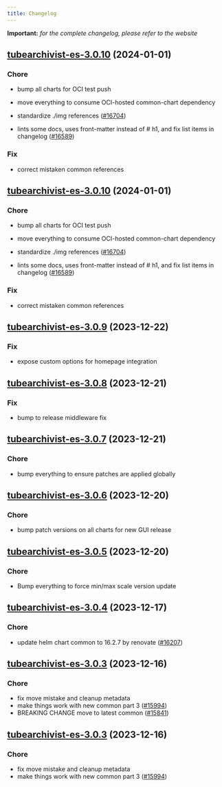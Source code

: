 ```yaml
---
title: Changelog
---
```


**Important:**
*for the complete changelog, please refer to the website*



## [tubearchivist-es-3.0.10](https://github.com/truecharts/charts/compare/tubearchivist-es-3.0.9...tubearchivist-es-3.0.10) (2024-01-01)

### Chore



- bump all charts for OCI test push

- move everything to consume OCI-hosted common-chart dependency

- standardize ./img references ([#16704](https://github.com/truecharts/charts/issues/16704))

- lints some docs, uses front-matter instead of # h1, and fix list items in changelog ([#16589](https://github.com/truecharts/charts/issues/16589))

### Fix



- correct mistaken common references


## [tubearchivist-es-3.0.10](https://github.com/truecharts/charts/compare/tubearchivist-es-3.0.9...tubearchivist-es-3.0.10) (2024-01-01)

### Chore



- bump all charts for OCI test push

- move everything to consume OCI-hosted common-chart dependency

- standardize ./img references ([#16704](https://github.com/truecharts/charts/issues/16704))

- lints some docs, uses front-matter instead of # h1, and fix list items in changelog ([#16589](https://github.com/truecharts/charts/issues/16589))

### Fix



- correct mistaken common references
## [tubearchivist-es-3.0.9](https://github.com/truecharts/charts/compare/tubearchivist-es-3.0.8...tubearchivist-es-3.0.9) (2023-12-22)

### Fix

- expose custom options for homepage integration

## [tubearchivist-es-3.0.8](https://github.com/truecharts/charts/compare/tubearchivist-es-3.0.7...tubearchivist-es-3.0.8) (2023-12-21)

### Fix

- bump to release middleware fix

## [tubearchivist-es-3.0.7](https://github.com/truecharts/charts/compare/tubearchivist-es-3.0.6...tubearchivist-es-3.0.7) (2023-12-21)

### Chore

- bump everything to ensure patches are applied globally

## [tubearchivist-es-3.0.6](https://github.com/truecharts/charts/compare/tubearchivist-es-3.0.5...tubearchivist-es-3.0.6) (2023-12-20)

### Chore

- bump patch versions on all charts for new GUI release

## [tubearchivist-es-3.0.5](https://github.com/truecharts/charts/compare/tubearchivist-es-3.0.4...tubearchivist-es-3.0.5) (2023-12-20)

### Chore

- Bump everything to force min/max scale version update

## [tubearchivist-es-3.0.4](https://github.com/truecharts/charts/compare/tubearchivist-es-3.0.3...tubearchivist-es-3.0.4) (2023-12-17)

### Chore

- update helm chart common to 16.2.7 by renovate ([#16207](https://github.com/truecharts/charts/issues/16207))

## [tubearchivist-es-3.0.3](https://github.com/truecharts/charts/compare/tubearchivist-es-2.0.14...tubearchivist-es-3.0.3) (2023-12-16)

### Chore

- fix move mistake and cleanup metadata
- make things work with new common part 3 ([#15994](https://github.com/truecharts/charts/issues/15994))
- BREAKING CHANGE move to latest common ([#15841](https://github.com/truecharts/charts/issues/15841))

## [tubearchivist-es-3.0.3](https://github.com/truecharts/charts/compare/tubearchivist-es-2.0.14...tubearchivist-es-3.0.3) (2023-12-16)

### Chore

- fix move mistake and cleanup metadata
- make things work with new common part 3 ([#15994](https://github.com/truecharts/charts/issues/15994))
